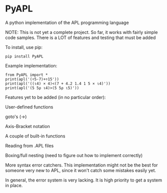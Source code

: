 # PyAPL
A python implementation of the APL programming language

NOTE: This is not yet a complete project. So far, it works with fairly simple code samples. There is a LOT of features and testing that must be added

To install, use pip:

	pip install PyAPL

Example implementation:

    from PyAPL import *
    print(apl('(÷5-7)+÷15'))
    print(apl('((⍳4) × 4)<(7 + 4.2 1.4 1 5 × ⍳4)'))
    print(apl('(5 5⍴ ⍳4)>(5 5⍴ ⍳5)'))

Features yet to be added (in no particular order):

User-defined functions

goto's (→)

Axis-Bracket notation

A couple of built-in functions

Reading from .APL files

Boxing/full nesting (need to figure out how to implement correctly)

More syntax error catchers. This implementation might not be the best for someone very new to APL, since it won't catch some mistakes easily yet.

In general, the error system is very lacking. It is high priority to get a system in place.